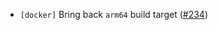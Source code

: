 - `[docker]` Bring back `arm64` build target
  ([\#234](https://github.com/cometbft/cometbft-db/issues/234))

